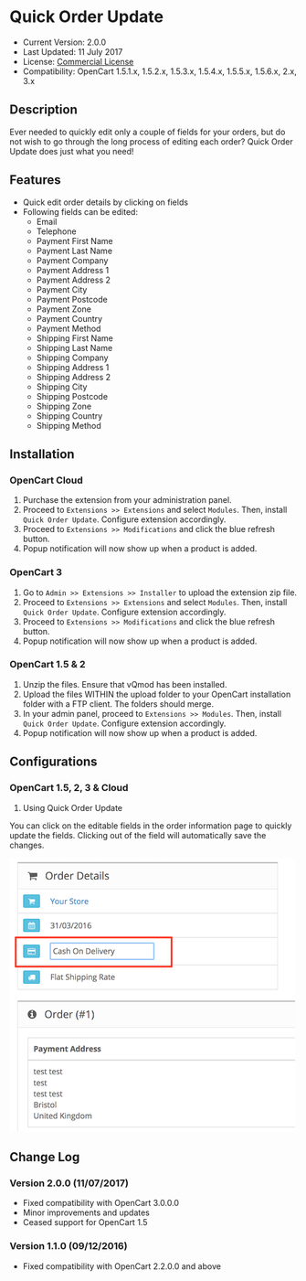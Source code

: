 # Quick Order Update

* Current Version: 2.0.0
* Last Updated: 11 July 2017
* License: [Commercial License][1]
* Compatibility: OpenCart 1.5.1.x, 1.5.2.x, 1.5.3.x, 1.5.4.x, 1.5.5.x, 1.5.6.x, 2.x, 3.x


[1]: https://www.marketinsg.com/usage-license

## Description

Ever needed to quickly edit only a couple of fields for your orders, but do not wish to go through the long process of editing each order? Quick Order Update does just what you need!

## Features

* Quick edit order details by clicking on fields
* Following fields can be edited:
	* Email
	* Telephone
	* Payment First Name
	* Payment Last Name
	* Payment Company
	* Payment Address 1
	* Payment Address 2
	* Payment City
	* Payment Postcode
	* Payment Zone
	* Payment Country
	* Payment Method
	* Shipping First Name
	* Shipping Last Name
	* Shipping Company
	* Shipping Address 1
	* Shipping Address 2
	* Shipping City
	* Shipping Postcode
	* Shipping Zone
	* Shipping Country
	* Shipping Method

## Installation

### OpenCart Cloud

1. Purchase the extension from your administration panel.
2. Proceed to `Extensions >> Extensions` and select `Modules`. Then, install `Quick Order Update`. Configure extension accordingly.
3. Proceed to `Extensions >> Modifications` and click the blue refresh button.
4. Popup notification will now show up when a product is added.

### OpenCart 3

1. Go to `Admin >> Extensions >> Installer` to upload the extension zip file.
2. Proceed to `Extensions >> Extensions` and select `Modules`. Then, install `Quick Order Update`. Configure extension accordingly.
3. Proceed to `Extensions >> Modifications` and click the blue refresh button.
4. Popup notification will now show up when a product is added.

### OpenCart 1.5 & 2

1. Unzip the files. Ensure that vQmod has been installed.
2. Upload the files WITHIN the upload folder to your OpenCart installation folder with a FTP client. The folders should merge.
3. In your admin panel, proceed to `Extensions >> Modules`. Then, install `Quick Order Update`. Configure extension accordingly.
4. Popup notification will now show up when a product is added.

## Configurations

### OpenCart 1.5, 2, 3 & Cloud

1. Using Quick Order Update

You can click on the editable fields in the order information page to quickly update the fields. Clicking out of the field will automatically save the changes.

![Screenshot](images/quick_order_update/image-1.png)

## Change Log

### Version 2.0.0 (11/07/2017)
* Fixed compatibility with OpenCart 3.0.0.0
* Minor improvements and updates
* Ceased support for OpenCart 1.5
### Version 1.1.0 (09/12/2016)
* Fixed compatibility with OpenCart 2.2.0.0 and above